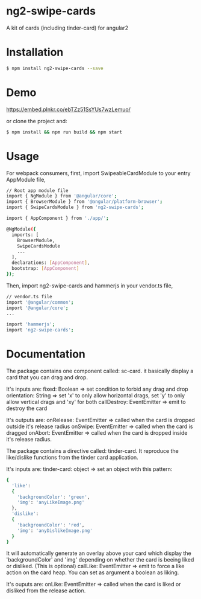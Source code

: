 # ng2-swipe-cards
A kit of cards (including tinder-card) for angular2

# Installation
```bash
$ npm install ng2-swipe-cards --save
```

# Demo
https://embed.plnkr.co/ebTZz51SsYUs7wzLemuo/

or clone the project and:
```bash
$ npm install && npm run build && npm start
```

# Usage

For webpack consumers, first, import SwipeableCardModule to your entry AppModule file,

```bash
// Root app module file
import { NgModule } from '@angular/core';
import { BrowserModule } from '@angular/platform-browser';
import { SwipeCardsModule } from 'ng2-swipe-cards';

import { AppComponent } from './app/';

@NgModule({
  imports: [
    BrowserModule,
    SwipeCardsModule
    ...
  ],
  declarations: [AppComponent],
  bootstrap: [AppComponent]
});
```

Then, import ng2-swipe-cards and hammerjs in your vendor.ts file,
```bash
// vendor.ts file
import '@angular/common';
import '@angular/core';
...

import 'hammerjs';
import 'ng2-swipe-cards';
```

# Documentation

The package contains one component called: sc-card. it basically display a card that you can drag and drop.

It's inputs are:
fixed: Boolean => set condition to forbid any drag and drop
orientation: String => set 'x' to only allow horizontal drags, set 'y' to only allow vertical drags and 'xy' for both
callDestroy: EventEmitter => emit to destroy the card

It's outputs are:
onRelease: EventEmitter => called when the card is dropped outside it's release radius
onSwipe: EventEmitter => called when the card is dragged
onAbort: EventEmitter => called when the card is dropped inside it's release radius.


The package contains a directive called: tinder-card. It reproduce the like/dislike functions from the tinder card application.

It's inputs are:
tinder-card: object => set an object with this pattern:
```bash
{
  'like':
  {
    'backgroundColor': 'green',
    'img': 'anyLikeImage.png'
  },
  'dislike':
  {
    'backgroundColor': 'red',
    'img': 'anyDislikeImage.png'
  }
}
```
It will automatically generate an overlay above your card which display the 'backgroundColor' and 'img' depending on whether the card is beeing liked or disliked. (This is optional)
callLike: EventEmitter => emit to force a like action on the card heap. You can set as argument a boolean as liking.

It's ouputs are:
onLike: EventEmitter => called when the card is liked or disliked from the release action.
